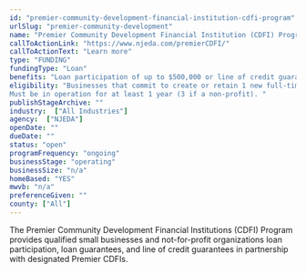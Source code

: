 ```yaml
---
id: "premier-community-development-financial-institution-cdfi-program"
urlSlug: "premier-community-development"
name: "Premier Community Development Financial Institution (CDFI) Program"
callToActionLink: "https://www.njeda.com/premierCDFI/"
callToActionText: "Learn more"
type: "FUNDING"
fundingType: "Loan"
benefits: "Loan participation of up to $500,000 or line of credit guarantee."
eligibility: "Businesses that commit to create or retain 1 new full-time job for every $65,000 in NJEDA exposure within 2 years. 
Must be in operation for at least 1 year (3 if a non-profit). "
publishStageArchive: ""
industry:  ["All Industries"]
agency:  ["NJEDA"]
openDate: ""
dueDate: ""
status: "open"
programFrequency: "ongoing"
businessStage: "operating"
businessSize: "n/a"
homeBased: "YES"
mwvb: "n/a"
preferenceGiven: ""
county: ["All"]
---
```


The Premier Community Development Financial Institutions (CDFI) Program provides qualified small businesses and not-for-profit organizations loan participation, loan guarantees, and line of credit guarantees in partnership with designated Premier CDFIs.
